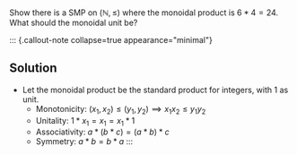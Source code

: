 Show there is a SMP on $(\mathbb{N}, \leq)$ where the monoidal product is 
$6*4=24$. What should the monoidal unit be?

::: {.callout-note collapse=true appearance="minimal"}
## Solution

- Let the monoidal product be the standard product for integers, with 1 as unit.
    - Monotonicity: $(x_1,x_2)\leq (y_1,y_2) \implies x_1x_2 \leq y_1y_2$
    - Unitality: $1*x_1=x_1=x_1*1$
    - Associativity: $a*(b*c)=(a*b)*c$
    - Symmetry: $a*b=b*a$
:::